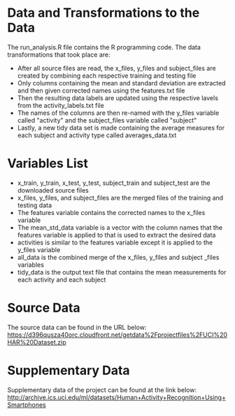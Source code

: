 # Data and Transformations to the Data
The run_analysis.R file contains the R programming code. The data transformations that took place are:
* After all source files are read, the x_files, y_files and subject_files are created by combining each respective training and testing file
* Only columns containing the mean and standard deviation are extracted and then given corrected names using the features.txt file
* Then the resulting data labels are updated using the respective lavels from the activity_labels.txt file
* The names of the columns are then re-named with the y_files variable called "activity" and the subject_files variable called "subject"
* Lastly, a new tidy data set is made containing the average measures for each subject and activity type called averages_data.txt

# Variables List
* x_train, y_train, x_test, y_test, subject_train and subject_test are the downloaded source files
* x_files, y_files, and subject_files are the merged files of the training and testing data
* The features variable contains the corrected names to the x_files variable
* The mean_std_data variable is a vector with the column names that the features variable is applied to that is used to extract the desired data
* activities is similar to the features variable except it is applied to the y_files variable
* all_data is the combined merge of the x_files, y_files and subject _files variables
* tidy_data is the output text file that contains the mean measurements for each activity and each subject

# Source Data
The source data can be found in the URL below: 
https://d396qusza40orc.cloudfront.net/getdata%2Fprojectfiles%2FUCI%20HAR%20Dataset.zip

# Supplementary Data
Supplementary data of the project can be found at the link below: 
http://archive.ics.uci.edu/ml/datasets/Human+Activity+Recognition+Using+Smartphones
